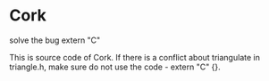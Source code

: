 # Cork
solve the bug extern "C" 

This is source code of Cork.
If there is a conflict about triangulate in triangle.h, make sure do not use the code - extern "C" {}.
